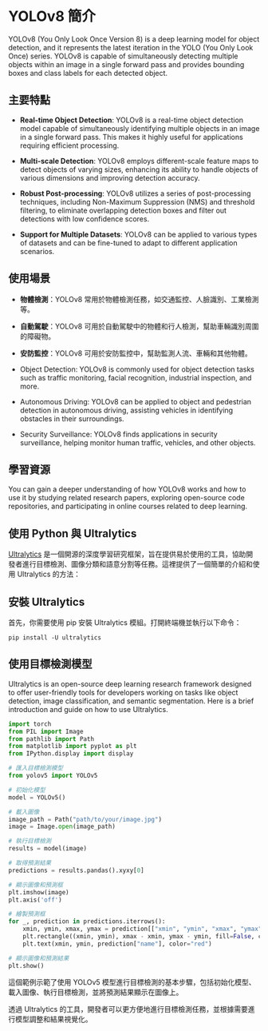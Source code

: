 # YOLOv8 簡介

YOLOv8 (You Only Look Once Version 8) is a deep learning model for object detection, and it represents the latest iteration in the YOLO (You Only Look Once) series. YOLOv8 is capable of simultaneously detecting multiple objects within an image in a single forward pass and provides bounding boxes and class labels for each detected object.

## 主要特點

- **Real-time Object Detection**: YOLOv8 is a real-time object detection model capable of simultaneously identifying multiple objects in an image in a single forward pass. This makes it highly useful for applications requiring efficient processing.

- **Multi-scale Detection**: YOLOv8 employs different-scale feature maps to detect objects of varying sizes, enhancing its ability to handle objects of various dimensions and improving detection accuracy.
 
- **Robust Post-processing**: YOLOv8 utilizes a series of post-processing techniques, including Non-Maximum Suppression (NMS) and threshold filtering, to eliminate overlapping detection boxes and filter out detections with low confidence scores.

- **Support for Multiple Datasets**: YOLOv8 can be applied to various types of datasets and can be fine-tuned to adapt to different application scenarios.

## 使用場景

- **物體檢測**：YOLOv8 常用於物體檢測任務，如交通監控、人臉識別、工業檢測等。

- **自動駕駛**：YOLOv8 可用於自動駕駛中的物體和行人檢測，幫助車輛識別周圍的障礙物。

- **安防監控**：YOLOv8 可用於安防監控中，幫助監測人流、車輛和其他物體。


- Object Detection: YOLOv8 is commonly used for object detection tasks such as traffic monitoring, facial recognition, industrial inspection, and more.

- Autonomous Driving: YOLOv8 can be applied to object and pedestrian detection in autonomous driving, assisting vehicles in identifying obstacles in their surroundings.

- Security Surveillance: YOLOv8 finds applications in security surveillance, helping monitor human traffic, vehicles, and other objects.

## 學習資源

You can gain a deeper understanding of how YOLOv8 works and how to use it by studying related research papers, exploring open-source code repositories, and participating in online courses related to deep learning.

## 使用 Python 與 Ultralytics

[Ultralytics](https://www.ultralytics.com/) 是一個開源的深度學習研究框架，旨在提供易於使用的工具，協助開發者進行目標檢測、圖像分類和語意分割等任務。這裡提供了一個簡單的介紹和使用 Ultralytics 的方法：

## 安裝 Ultralytics

首先，你需要使用 pip 安裝 Ultralytics 模組。打開終端機並執行以下命令：

```
pip install -U ultralytics
```

## 使用目標檢測模型

Ultralytics is an open-source deep learning research framework designed to offer user-friendly tools for developers working on tasks like object detection, image classification, and semantic segmentation. Here is a brief introduction and guide on how to use Ultralytics.

```python
import torch
from PIL import Image
from pathlib import Path
from matplotlib import pyplot as plt
from IPython.display import display

# 匯入目標檢測模型
from yolov5 import YOLOv5

# 初始化模型
model = YOLOv5()

# 載入圖像
image_path = Path("path/to/your/image.jpg")
image = Image.open(image_path)

# 執行目標檢測
results = model(image)

# 取得預測結果
predictions = results.pandas().xyxy[0]

# 顯示圖像和預測框
plt.imshow(image)
plt.axis('off')

# 繪製預測框
for _, prediction in predictions.iterrows():
    xmin, ymin, xmax, ymax = prediction[["xmin", "ymin", "xmax", "ymax"]]
    plt.rectangle((xmin, ymin), xmax - xmin, ymax - ymin, fill=False, color="red")
    plt.text(xmin, ymin, prediction["name"], color="red")

# 顯示圖像和預測結果
plt.show()
```

這個範例示範了使用 YOLOv5 模型進行目標檢測的基本步驟，包括初始化模型、載入圖像、執行目標檢測，並將預測結果顯示在圖像上。

透過 Ultralytics 的工具，開發者可以更方便地進行目標檢測任務，並根據需要進行模型調整和結果視覺化。

